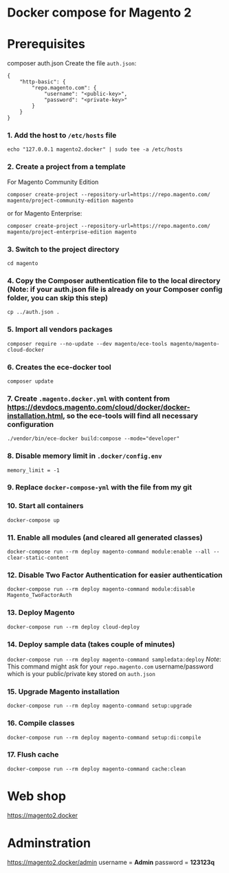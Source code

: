 
# Docker compose for Magento 2

# Prerequisites
composer
auth.json
Create the file `auth.json`:
```
{
    "http-basic": {
        "repo.magento.com": {
            "username": "<public-key>",
            "password": "<private-key>"
        }
    }
}
```

### 1. Add the host to `/etc/hosts` file
```
echo "127.0.0.1 magento2.docker" | sudo tee -a /etc/hosts
```

### 2. Create a project from a template
For Magento Community Edition
```
composer create-project --repository-url=https://repo.magento.com/ magento/project-community-edition magento
```
or for Magento Enterprise:
```
composer create-project --repository-url=https://repo.magento.com/ magento/project-enterprise-edition magento
```

### 3. Switch to the project directory
```
cd magento
```

### 4. Copy the Composer authentication file to the local directory (Note: if your auth.json file is already on your Composer config folder, you can skip this step)
`cp ../auth.json .`

### 5. Import all vendors packages
`composer require --no-update --dev magento/ece-tools magento/magento-cloud-docker`

### 6. Creates the ece-docker tool
`composer update`

### 7. Create `.magento.docker.yml` with content from https://devdocs.magento.com/cloud/docker/docker-installation.html, so the ece-tools will find all necessary configuration
`./vendor/bin/ece-docker build:compose --mode="developer"`

### 8. Disable memory limit in `.docker/config.env`
`memory_limit = -1`

### 9. Replace `docker-compose-yml` with the file from my git

### 10. Start all containers
`docker-compose up`

### 11. Enable all modules (and cleared all generated classes)
`docker-compose run --rm deploy magento-command module:enable --all --clear-static-content`

### 12. Disable Two Factor Authentication for easier authentication
`docker-compose run --rm deploy magento-command module:disable Magento_TwoFactorAuth`

### 13. Deploy Magento
`docker-compose run --rm deploy cloud-deploy`

### 14. Deploy sample data (takes couple of minutes)
`docker-compose run --rm deploy magento-command sampledata:deploy`
*Note*: This command might ask for your `repo.magento.com` username/password which is your public/private key stored on `auth.json`

### 15. Upgrade Magento installation
`docker-compose run --rm deploy magento-command setup:upgrade`

### 16. Compile classes
`docker-compose run --rm deploy magento-command setup:di:compile`

### 17. Flush cache
`docker-compose run --rm deploy magento-command cache:clean`


# Web shop
https://magento2.docker

# Adminstration
https://magento2.docker/admin
username = **Admin**
password = **123123q**

